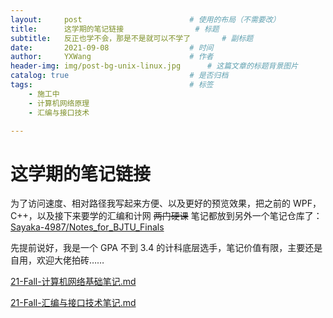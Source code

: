 ```yaml
---
layout:     post   				        # 使用的布局（不需要改）
title:      这学期的笔记链接 				# 标题 
subtitle:   反正也学不会，那是不是就可以不学了		# 副标题
date:       2021-09-08 				    # 时间
author:     YXWang 					    # 作者
header-img: img/post-bg-unix-linux.jpg	 	# 这篇文章的标题背景图片
catalog: true 						    # 是否归档
tags:								    # 标签
    - 施工中
    - 计算机网络原理
    - 汇编与接口技术

---
```


# 这学期的笔记链接

为了访问速度、相对路径我写起来方便、以及更好的预览效果，把之前的 WPF，C++，以及接下来要学的汇编和计网 ~~两门硬课~~ 笔记都放到另外一个笔记仓库了：[Sayaka-4987/Notes_for_BJTU_Finals](https://github.com/Sayaka-4987/Notes_for_BJTU_Finals)

先提前说好，我是一个 GPA 不到 3.4 的计科底层选手，笔记价值有限，主要还是自用，欢迎大佬拍砖……

[21-Fall-计算机网络基础笔记.md](https://github.com/Sayaka-4987/Notes_for_BJTU_Finals/blob/main/21-Fall-%E8%AE%A1%E7%AE%97%E6%9C%BA%E7%BD%91%E7%BB%9C%E5%9F%BA%E7%A1%80%E7%AC%94%E8%AE%B0.md)

[21-Fall-汇编与接口技术笔记.md](https://github.com/Sayaka-4987/Notes_for_BJTU_Finals/blob/main/21-Fall-%E6%B1%87%E7%BC%96%E4%B8%8E%E6%8E%A5%E5%8F%A3%E6%8A%80%E6%9C%AF%E7%AC%94%E8%AE%B0.md)



